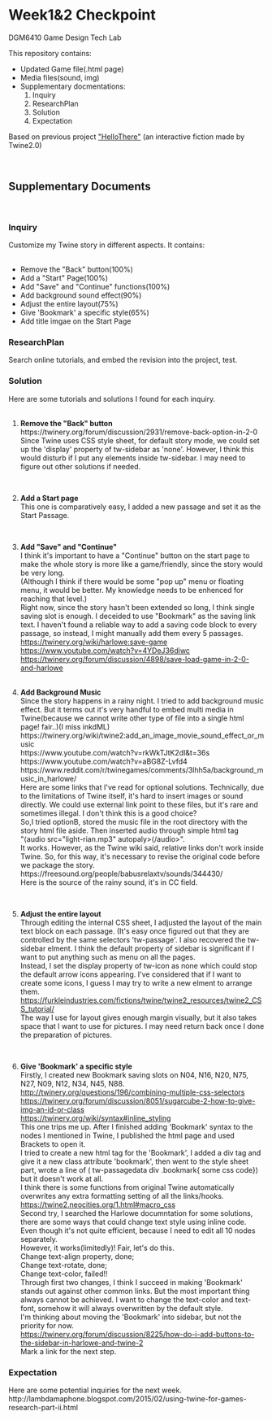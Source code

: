 # Week1&2 Checkpoint

DGM6410 Game Design Tech Lab

This repository contains:

<ul>
  <li>Updated Game file(.html page)</li>
  <li>Media files(sound, img)</li>
 
<li>Supplementary docmentations:<ol>
<li>Inquiry</li>
<li>ResearchPlan</li>
<li>Solution</li>
<li>Expectation</li>
</ol></li>

</ul>

Based on previous project <a href="https://github.com/appleseed0910/Hello-There">"HelloThere"</a> (an interactive fiction made by Twine2.0)


<br>
<h2>Supplementary Documents</h2>
<br>
<h3>Inquiry</h3>
Customize my Twine story in different aspects. It contains:
<ul style="p{line-height:90%;}">
  <li>Remove the "Back" button(100%)</li><li>Add a "Start" Page(100%)</li><li>Add "Save" and "Continue" functions(100%)</li><li>Add background sound effect(90%)</li><li>Adjust the entire layout(75%)</li><li>Give 'Bookmark' a specific style(65%)</li><li>Add title imgae on the Start Page </li>
  </ul>
  
<h3>ResearchPlan</h3>
Search online tutorials, and embed the revision into the project, test.

<h3>Solution</h3>
Here are some tutorials and solutions I found for each inquiry.
<br><br>
<ol>
  <li><b>Remove the "Back" button</b>
<br>https://twinery.org/forum/discussion/2931/remove-back-option-in-2-0
<br>Since Twine uses CSS style sheet, for default story mode, we could set up the 'display' property of tw-sidebar as 'none'.
However, I think this would disturb if I put any elements inside tw-sidebar. I may need to figure out other solutions if needed.</li>

<br><li><b>Add a Start page</b>
<br>This one is comparatively easy, I added a new passage and set it as the Start Passage.</li>

<br><li><b>Add "Save" and "Continue"</b>
<br>I think it's important to have a "Continue" button on the start page to make the whole story is more like a game/friendly, since the story would be very long.
<br>(Although I think if there would be some "pop up" menu or floating menu, it would be better. My knowledge needs to be enhenced for reaching that level.)
<br>Right now, since the story hasn't been extended so long, I think single saving slot is enough. I deceided to use "Bookmark" as the saving link text. I haven't found a reliable way to add a saving code block to every passage, so instead, I might manually add them every 5 passages.
<br>https://twinery.org/wiki/harlowe:save-game
<br>https://www.youtube.com/watch?v=4YDeJ36diwc
<br>https://twinery.org/forum/discussion/4898/save-load-game-in-2-0-and-harlowe
  </li>
<br><li><b>Add Background Music</b>
<br>Since the story happens in a rainy night. I tried to add background music effect. But it terms out it's very handful to embed multi media in Twine(because we cannot write other type of file into a single html page! fair..)(I miss inkdML)
<br>https://twinery.org/wiki/twine2:add_an_image_movie_sound_effect_or_music
<br>https://www.youtube.com/watch?v=rkWkTJtK2dI&t=36s
<br>https://www.youtube.com/watch?v=aBG8Z-Lvfd4
<br>https://www.reddit.com/r/twinegames/comments/3lhh5a/background_music_in_harlowe/
<br>Here are some links that I've read for optional solutions. Technically, due to the limitations of Twine itself, it's hard to insert images or sound directly. We could use external link point to these files, but it's rare and sometimes illegal. I don't think this is a good choice?
<br>So,I tried optionB, stored the music file in the root directory with the story html file aside. Then inserted audio through simple html tag "&lang;audio src="light-rian.mp3" autopaly>&lang;/audio>".
<br>It works. However, as the Twine wiki said, relative links don't work inside Twine. So, for this way, it's necessary to revise the original code before we package the story.
<br>https://freesound.org/people/babusrelaxtv/sounds/344430/
<br>Here is the source of the rainy sound, it's in CC field.</li>
  
  <br><li><b>Adjust the entire layout</b>
  <br>Through editing the internal CSS sheet, I adjusted the layout of the main text block on each passage. (It's easy once figured out that they are controlled by the same selectors 'tw-passage'. I also recovered the tw-sidebar elment. I think the default property of sidebar is significant if I want to put anything such as menu on all the pages. 
  <br>Instead, I set the display property of tw-icon as none which could stop the default arrow icons appearing. I've considered that if I want to create some icons, I guess I may try to write a new elment to arrange them.
  <br>https://furkleindustries.com/fictions/twine/twine2_resources/twine2_CSS_tutorial/
  <br>The way I use for layout gives enough margin visually, but it also takes space that I want to use for pictures. I may need return back once I done the preparation of pictures.</li>
  
  
  <br><li><b>Give 'Bookmark' a specific style</b>
  <br>Firstly, I created new Bookmark saving slots on N04, N16, N20, N75, N27, N09, N12, N34, N45, N88.
  <br>http://twinery.org/questions/196/combining-multiple-css-selectors
  <br>https://twinery.org/forum/discussion/8051/sugarcube-2-how-to-give-img-an-id-or-class
<br>https://twinery.org/wiki/syntax#inline_styling
  <br>This one trips me up. After I finished adding 'Bookmark' syntax to the nodes I mentioned in Twine, I published the html page and used Brackets to open it.
  <br>I tried to create a new html tag for the 'Bookmark', I added a div tag and give it a new class attribute 'bookmark', then went to the style sheet part, wrote a line of ( tw-passagedata div .bookmark{ some css code}) but it doesn't work at all.
  <br>I think there is some functions from original Twine automatically overwrites any extra formatting setting of all the links/hooks.
  <br>https://twine2.neocities.org/1.html#macro_css
  <br>Second try, I searched the Harlowe documntation for some solutions, there are some ways that could change text style using inline code. Even though it's not quite efficient, because I need to edit all 10 nodes separately.
  <br>However, it works(limitedly)! Fair, let's do this.
  <br>Change text-align property, done; 
  <br>Change text-rotate, done;
  <br>Change text-color, failed!!
  <br>Through first two changes, I think I succeed in making 'Bookmark' stands out against other common links. But the most important thing always cannot be achieved. I want to change the text-color and text-font, somehow it will always overwritten by the default style.
  <br>I'm thinking about moving the 'Bookmark' into sidebar, but not the priority for now.
  <br>https://twinery.org/forum/discussion/8225/how-do-i-add-buttons-to-the-sidebar-in-harlowe-and-twine-2
  <br>Mark a link for the next step.</li>
  
  </ol>

<h3>Expectation</h3>
Here are some potential inquiries for the next week.
<br>http://lambdamaphone.blogspot.com/2015/02/using-twine-for-games-research-part-ii.html

